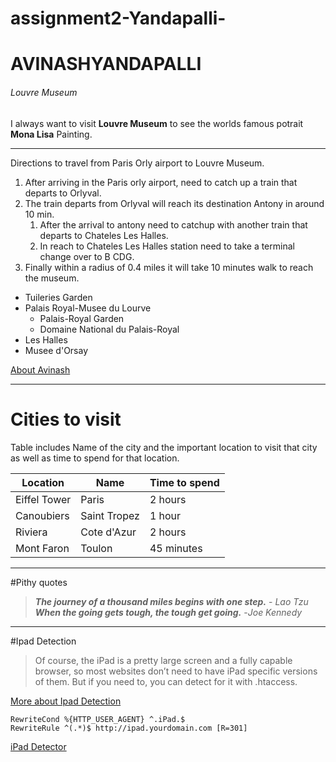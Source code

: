 # assignment2-Yandapalli-
# AVINASHYANDAPALLI
###### Louvre Museum
I always want to visit **Louvre Museum** to see the worlds famous potrait **Mona Lisa** Painting.

---
Directions to travel from Paris Orly airport to Louvre Museum.
1. After arriving in the Paris orly airport, need to catch up a train that departs to Orlyval.
2. The train departs from Orlyval will reach its destination Antony in around 10 min.
    1. After the arrival to antony need to catchup with another train that departs to Chateles Les Halles. 
    2. In reach to Chateles Les Halles station need to take a terminal change over to B CDG.
1. Finally within a radius of 0.4 miles it will take 10 minutes walk to reach the museum.

* Tuileries Garden
* Palais Royal-Musee du Lourve
    * Palais-Royal Garden
    * Domaine National du Palais-Royal
* Les Halles
* Musee d'Orsay

[About Avinash](https://github.com/avinash1769/assignment2-Yandapalli-/blob/main/AboutMe.md)

---
# Cities to visit

Table includes Name of the city and the important location to visit that city as well as time to spend for that location.


|  Location  |   Name     | Time to spend  |
| ---------- | ---------- | -------------- |
|Eiffel Tower|Paris       | 2 hours        |
|Canoubiers  |Saint Tropez| 1 hour         |
|Riviera     |Cote d'Azur | 2 hours        |
|Mont Faron  |Toulon      | 45 minutes     |

---
#Pithy quotes

> ***The journey of a thousand miles begins with one step.*** - *Lao Tzu*<br>
> ***When the going gets tough, the tough get going.*** -*Joe Kennedy*

---
#Ipad Detection
>Of course, the iPad is a pretty large screen and a fully capable browser, so most websites don’t need to have iPad specific versions of them. But if you need to, you can detect for it with .htaccess.

[More about Ipad Detection](https://davidwalsh.name/detect-ipad)

```
RewriteCond %{HTTP_USER_AGENT} ^.iPad.$
RewriteRule ^(.*)$ http://ipad.yourdomain.com [R=301]
```

[iPad Detector](https://stackoverflow.com/questions/57776001/how-to-detect-ipad-pro-as-ipad-using-javascript)